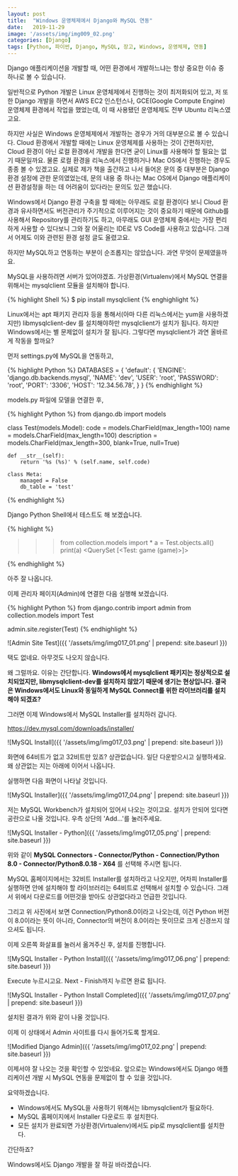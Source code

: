 ```yaml
---
layout: post
title:  "Windows 운영체제에서 Django와 MySQL 연동"
date:   2019-11-29
image: '/assets/img/img009_02.png'
categories: [Django]
tags: [Python, 파이썬, Django, MySQL, 장고, Windows, 운영체제, 연동]
---
```


Django 애플리케이션을 개발할 때, 어떤 환경에서 개발하느냐는 항상 중요한 이슈 중 하나로 볼 수 있습니다. 

일반적으로 Python 개발은 Linux 운영체제에서 진행하는 것이 최저화되어 있고, 저 또한 Django 개발을 하면서 AWS EC2 인스턴스나, GCE(Google Compute Engine) 운영체제 환경에서 작업을 했었는데, 이 때 사용됐던 운영체제도 전부 Ubuntu 리눅스였고요.

하지만 사실은 Windows 운영체제에서 개발하는 경우가 거의 대부분으로 볼 수 있습니다. Cloud 환경에서 개발할 때에는 Linux 운영체제를 사용하는 것이 간편하지만, Cloud 환경이 아닌 로컬 환경에서 개발을 한다면 굳이 Linux를 사용해야 할 필요는 없기 때문일까요.
물론 로컬 환경을 리눅스에서 진행하거나 Mac OS에서 진행하는 경우도 종종 볼 수 있겠고요. 실제로 제가 책을 출간하고 나서 들어온 문의 중 대부분은 Django 환경 설정에 관한 문의였었는데, 
문의 내용 중 하나는 Mac OS에서 Django 애플리케이션 환경설정을 하는 데 어려움이 있다라는 문의도 있곤 했습니다.

Windows에서 Django 환경 구축을 할 때에는 아무래도 로컬 환경이다 보니 Cloud 환경과 유사하면서도 버전관리가 주기적으로 이루어지는 것이 중요하기 때문에 Github를 사용해서 Repository를 관리하기도 하고, 
아무래도 GUI 운영체제 중에서는 가장 편리하게 사용할 수 있다보니 그와 잘 어울리는 IDE로 VS Code를 사용하고 있습니다. 그래서 어제도 이와 관련된 환경 설정 글도 올렸고요.

하지만 MySQL하고 연동하는 부분이 순조롭지는 않았습니다. 과연 무엇이 문제였을까요.

MySQL을 사용하려면 서버가 있어야겠죠. 가상환경(Virtualenv)에서 MySQL 연결을 위해서는 mysqlclient 모듈을 설치해야 합니다.

{% highlight Shell %}
$ pip install mysqlclient
{% enghighlight %}

Linux에서는 apt 패키지 관리자 등을 통해서(아마 다른 리눅스에서는 yum을 사용하겠지만) libmysqlclient-dev 를 설치해야하만 mysqlclient가 설치가 됩니다. 
하지만 Windows에서는 별 문제없이 설치가 잘 됩니다. 그렇다면 mysqlclient가 과연 올바르게 작동을 할까요?

먼저 settings.py에 MySQL을 연동하고,

{% highlight Python %}
    DATABASES = {
        'default': {
            'ENGINE': 'django.db.backends.mysql',
            'NAME': 'dev',
            'USER': 'root',
            'PASSWORD': 'root',
            'PORT': '3306',
            'HOST': '12.34.56.78',
        }
    }
{% endhighlight %}    

models.py 파일에 모델을 연결한 후,

{% highlight Python %}
from django.db import models

class Test(models.Model):
    code = models.CharField(max_length=100)
    name = models.CharField(max_length=100)
    description = models.CharField(max_length=300, blank=True, null=True)

    def __str__(self):
        return '%s (%s)' % (self.name, self.code)

    class Meta:
        managed = False
        db_table = 'test'
{% endhighlight %} 

Django Python Shell에서 테스트도 해 보겠습니다.

{% highlight %}
>>> from collection.models import *
>>> a = Test.objects.all()
>>> print(a)
<QuerySet [<Test: game (game)>]>
>>> 
{% endhighlight %}

아주 잘 나옵니다.

이제 관리자 페이지(Admin)에 연결한 다음 실행해 보겠습니다.

{% highlight Python %}
from django.contrib import admin
from collection.models import Test

admin.site.register(Test)
{% endhighlight %}

![Admin Site Test]({{ '/assets/img/img017_01.png' | prepend: site.baseurl }})

택도 없네요. 아무것도 나오지 않습니다.

왜 그럴까요. 이유는 간단합니다.
**Windows에서 mysqlclient 패키지는 정상적으로 설치되었지만, libmysqlclient-dev를 설치하지 않았기 때문에 생기는 현상입니다. 결국은 Windows에서도 Linux와 동일하게 MySQL Connect를 위한 라이브러리를 설치해야 되겠죠?**

그러면 이제 Windows에서 MySQL Installer를 설치하러 갑니다.

<https://dev.mysql.com/downloads/installer/>

![MySQL Install]({{ '/assets/img/img017_03.png' | prepend: site.baseurl }})

화면에 64비트가 없고 32비트만 있죠? 상관없습니다. 일단 다운받으시고 실행하세요. 왜 상관없는 지는 아래에 이어서 나옵니다.

실행하면 다음 화면이 나타날 것입니다.

![MySQL Installer]({{ '/assets/img/img017_04.png' | prepend: site.baseurl }})

저는 MySQL Workbench가 설치되어 있어서 나오는 것이고요. 설치가 안되어 있다면 공란으로 나올 것입니다. 우측 상단의 'Add...'를 눌러주세요.

![MySQL Installer - Python]({{ '/assets/img/img017_05.png' | prepend: site.baseurl }})

위와 같이 
**MySQL Connectors - Connector/Python - Connection/Python 8.0 - Connector/Python8.0.18 - X64**
를 선택해 주시면 됩니다.

MySQL 홈페이지에서는 32비트 Installer를 설치하라고 나오지만, 어차피 Installer를 실행하면 안에 설치해야 할 라이브러리는 64비트로 선택해서 설치할 수 있습니다.
그래서 위에서 다운로드를 어떤것을 받아도 상관없다라고 언급한 것입니다. 

그리고 위 사진에서 보면 Connection/Python8.0이라고 나오는데, 이건 Python 버전이 8.0이라는 뜻이 아니라, Connector의 버전이 8.0이라는 뜻이므로 크게 신경쓰지 않으셔도 됩니다.

이제 오른쪽 화살표를 눌러서 옮겨주신 후, 설치를 진행합니다.

![MySQL Installer - Python Install]({{ '/assets/img/img017_06.png' | prepend: site.baseurl }})

Execute 누르시고요. Next - Finish까지 누르면 완료 됩니다.

![MySQL Installer - Python Install Completed]({{ '/assets/img/img017_07.png' | prepend: site.baseurl }})

설치된 결과가 위와 같이 나올 것입니다. 

이제 이 상태에서 Admin 사이트를 다시 들어가도록 할게요.

![Modified Django Admin]({{ '/assets/img/img017_02.png' | prepend: site.baseurl }})

이제서야 잘 나오는 것을 확인할 수 있었네요. 앞으로는 Windows에서도 Django 애플리케이션 개발 시 MySQL 연동을 문제없이 할 수 있을 것입니다.


요약하겠습니다.

* Windows에서도 MySQL을 사용하기 위해서는 libmysqlclient가 필요하다.
* MySQL 홈페이지에서 Installer 다운로드 후 설치한다.
* 모든 설치가 완료되면 가상환경(Virtualenv)에서도 pip로 mysqlclient를 설치한다.

간단하죠?

Windows에서도 Django 개발을 잘 하길 바라겠습니다.